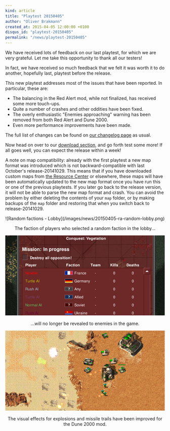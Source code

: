 ```yaml
---
kind: article
title: "Playtest 20150405"
author: "Oliver Brakmann"
created_at: 2015-04-05 12:00:00 +0100
disqus_id: "playtest-20150405"
permalink: "/news/playtest-20150405"
---
```


We have received lots of feedback on our last playtest, for which we are very grateful. Let me take this opportunity to thank all our testers!

In fact, we have received so much feedback that we felt it was worth it to do another, hopefully last, playtest before the release.

This new playtest addresses most of the issues that have been reported. In particular, these are:

  - The balancing in the Red Alert mod, while not finalized, has received some more touch-ups.
  - Quite a number of crashes and other oddities have been fixed.
  - The overly enthusiastic "Enemies approaching" warning has been removed from both Red Alert and Dune 2000.
  - Even more performance improvements have been made.

The full list of changes can be found on [our changelog page](https://github.com/OpenRA/OpenRA/wiki/Historical-Changelogs) as usual.

Now head on over to our [download section](/download/), and go forth test some more! If all goes well, you can expect the release within a week!

A note on map compatibility: already with the first playtest a new map format was introduced which is not backward-compatible with last October's release-20141029. This means that if you have downloaded custom maps from [the Resource Center](http://resource.openra.net) or elsewhere, these maps will have been automatically updated to the new map format once you have run this or one of the previous playtests. If you later go back to the release version, it will not be able to parse the new map format and crash. You can avoid the problem by either deleting the contents of your `map` folder, or by making backups of the `map` folder and restoring that when you switch back to release-20141029.

<div style="text-align:center" markdown="1">
![Random factions - Lobby](/images/news/20150405-ra-random-lobby.png)

The faction of players who selected a random faction in the lobby...

![Random factions - In-game](/images/news/20150405-ra-random-ingame.png)

...will no longer be revealed to enemies in the game.

![Dune 2000 eye candy](/images/news/20150405-d2k-blendmodes.png)

The visual effects for explosions and missile trails have been improved for the Dune 2000 mod.

</div>

